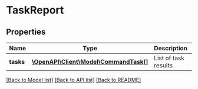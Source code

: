 # TaskReport

## Properties
Name | Type | Description | Notes
------------ | ------------- | ------------- | -------------
**tasks** | [**\OpenAPI\Client\Model\CommandTask[]**](CommandTask.md) | List of task results | [optional] 

[[Back to Model list]](../README.md#documentation-for-models) [[Back to API list]](../README.md#documentation-for-api-endpoints) [[Back to README]](../README.md)


